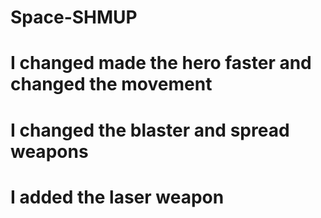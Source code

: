 # Space-SHMUP
# I changed made the hero faster and changed the movement
# I changed the blaster and spread weapons
# I added the laser weapon
